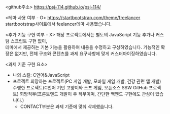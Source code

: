 <github주소>
https://psj-114.github.io/psj-114/

<테마 사용 여부 - O>
https://startbootstrap.com/theme/freelancer
startbootstrap사이트에서 feelancer테마 사용했습니다.

<추가 기능 구현 여부 - X>
해당 프로젝트에서는 별도의 JavaScript 기능 추가나 커스텀 스크립트 구현 없이,  
테마에서 제공하는 기본 기능을 활용하여 내용을 수정하고 구성하였습니다.
기능적인 확장은 없지만, 전체 구조와 콘텐츠를 과제 요구사항에 맞게 커스터마이징하였습니다.

<과제 기준 구현 요소>
- 나의 스킬: C언어&JavaScript
- 프로젝트
  희망하는 프로젝트(PC 게임 개발, 모바일 게임 개발, 건강 관련 앱 개발)
  수행한 프로젝트(C언어 기반 고양이와 스프 게임, 오픈소스 SSW GitHub 프로젝트)
  희망직무(프론트엔드 개발이 주 직무이며, 간단한 백엔드 구현에도 관심이 있습니다.)
  * CONTACT부분은 과제 기준에 맞춰 삭제했습니다.